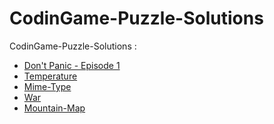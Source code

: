 # CodinGame-Puzzle-Solutions

CodinGame-Puzzle-Solutions :
* <a href="Don't Panic - Episode 1.py">Don't Panic - Episode 1<a> 
* <a href="Temperature.cpp">Temperature<a> 
* <a href="Mime-Type.cpp">Mime-Type<a> 
* <a href="War.cpp">War<a> 
* <a href="Mountain-Map.cpp">Mountain-Map<a> 

